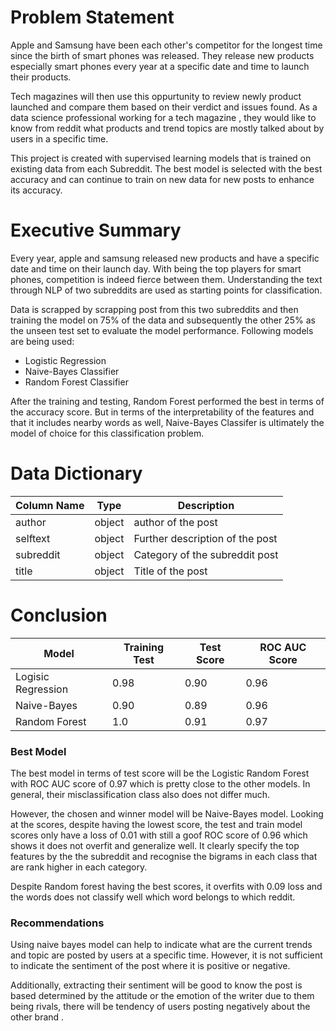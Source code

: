 # Problem Statement

Apple and Samsung have been each other's competitor for the longest time since the birth of smart phones was released. They release new products especially smart phones every year at a specific date and time to launch their products.

Tech magazines will then use this oppurtunity to review newly product launched and compare them based on their verdict and issues found. As a data science professional 
working for a tech magazine , they would like to know from reddit what products and trend topics are mostly talked about by users in a specific time.

This project is created with supervised learning models that is trained on existing data from each Subreddit.  The best model is selected with the best accuracy and can continue to train on new data for new posts to enhance its accuracy.

# Executive Summary 
Every year, apple and samsung released new products and have a specific date and time on their launch day. With being the top players for smart phones, competition is indeed fierce between them. Understanding the text through NLP of two subreddits are used as starting points for classification.

Data is scrapped by scrapping post from this two subreddits and then training the model on 75% of the data and subsequently the other 25% as the unseen test set to evaluate the model performance. Following models are being used:

- Logistic Regression
- Naive-Bayes Classifier
- Random Forest Classifier

After the training and testing, Random Forest performed the best in terms of the accuracy score. But in terms of the interpretability of the features and that it includes nearby words as well, Naive-Bayes Classifer is ultimately the model of choice for this classification problem.

# Data Dictionary
|Column Name| Type | Description |
| ---| ---| ---| 
|author| object| author of the post|
|selftext| object | Further description of the post |
|subreddit| object|  Category of the subreddit post|
|title| object | Title of the post |
# Conclusion 

|Model| Training Test    | Test Score |  ROC AUC Score |
| ----------- | ----------- | ----------- |   ----------- |
| Logisic Regression | 0.98    |       0.90     |   0.96 | 
|Naive-Bayes   | 0.90     |   0.89       |   0.96 |
|Random Forest|  1.0 |  0.91  |   0.97 |

### Best Model 
The best model in terms of test score will be the Logistic Random Forest with  ROC AUC score of 0.97 which is pretty close to the other models. In general, their misclassification class also does not differ much. 

However, the chosen and winner model will be Naive-Bayes model. Looking at the scores, despite having the lowest score, the test and train model scores only have a loss of 0.01 with still a goof ROC  score of 0.96 which shows it does not overfit and generalize well. It clearly specify the top features by the the subreddit and recognise the bigrams in each class that are rank higher in each category.

Despite Random forest having the best scores, it overfits with 0.09 loss and the words does not classify well which word belongs to which reddit. 

### Recommendations

Using naive bayes model can help to indicate what are the current trends and topic are posted by users at a specific time. However, it is not sufficient to indicate the sentiment of the post where it is positive or negative.

Additionally, extracting their sentiment will be good to know the post is based determined by the attitude or the emotion of the writer due to them being rivals, there will be tendency of users posting negatively about the other brand . 
